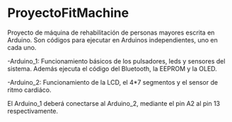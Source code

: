 # ProyectoFitMachine
Proyecto de máquina de rehabilitación de personas mayores escrita en Arduino. Son códigos para ejecutar en Arduinos independientes, uno en cada uno.

-Arduino_1: Funcionamiento básicos de los pulsadores, leds y sensores del sistema. Además ejecuta el código del Bluetooth, la EEPROM y la OLED.

-Arduino_2: Funcionamiento de la LCD, el 4*7 segmentos y el sensor de ritmo cardiáco.

El Arduino_1 deberá conectarse al Arduino_2, mediante el pin A2 al pin 13 respectivamente.
